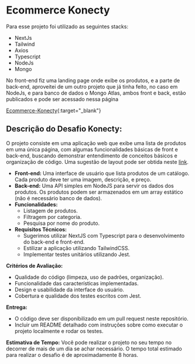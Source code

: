 # Ecommerce Konecty

Para esse projeto foi utilizado as seguintes stacks:

- NextJs
- Tailwind
- Axios
- Typescript
- NodeJs
- Mongo

No front-end fiz uma landing page onde exibe os produtos, e a parte de back-end, aproveitei de um outro projeto que já tinha feito, no caso em NodeJs, e para banco de dados o Mongo Atlas, ambos front e back, estão publicados e pode ser acessado nessa página

[Ecommerce-Konecty](https://ecommerce-konecty.vercel.app/){:target="_blank"}

## Descrição do Desafio Konecty:

O projeto consiste em uma aplicação web que exibe uma lista de produtos em uma única página, com algumas funcionalidades básicas de front e back-end, buscando demonstrar entendimento de conceitos básicos e organização de código. Uma sugestão de layout pode ser obtida neste [link](https://www.figma.com/file/xdRzcu1tXDNdXkDRzvJnCR/Product-Listing?type=design&node-id=0%3A1&mode=design&t=xpH091Fq3aaMScXN-1).

- **Front-end:** Uma interface de usuário que lista produtos de um catálogo. Cada produto deve ter uma imagem, descrição, e preço.
- **Back-end:** Uma API simples em NodeJS para servir os dados dos produtos. Os produtos podem ser armazenados em um array estático (não é necessário banco de dados).
- **Funcionalidades:**
  - Listagem de produtos.
  - Filtragem por categoria.
  - Pesquisa por nome do produto.
- **Requisitos Técnicos:**
  - Sugerimos utilizar NextJS com Typescript para o desenvolvimento do back-end e front-end.
  - Estilizar a aplicação utilizando TailwindCSS.
  - Implementar testes unitários utilizando Jest.

**Critérios de Avaliação:**

- Qualidade do código (limpeza, uso de padrões, organização).
- Funcionalidade das características implementadas.
- Design e usabilidade da interface do usuário.
- Cobertura e qualidade dos testes escritos com Jest.

**Entrega:**

- O código deve ser disponibilizado em um pull request neste repositório.
- Incluir um README detalhado com instruções sobre como executar o projeto localmente e rodar os testes.

**Estimativa de Tempo:** Você pode realizar o projeto no seu tempo no decorrer de mais de um dia se achar necessário. O tempo total estimado para realizar o desafio é de aproximadamente 8 horas.
